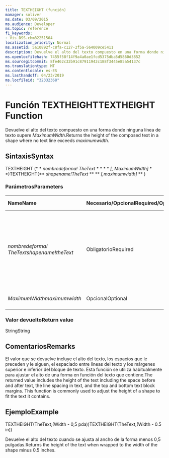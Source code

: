 ```yaml
---
title: TEXTHEIGHT (función)
manager: soliver
ms.date: 03/09/2015
ms.audience: Developer
ms.topic: reference
f1_keywords:
- Vis_DSS.chm82251504
localization_priority: Normal
ms.assetid: 5a10892f-c8fa-c127-2f5a-564009ce5411
description: Devuelve el alto del texto compuesto en una forma donde ninguna línea de texto supere MaximumWidth.
ms.openlocfilehash: 7455f58f14f9a4a0ae1fcd5375dba5d5860d3852
ms.sourcegitcommit: 8fe462c32b91c87911942c188f3445e85a54137c
ms.translationtype: MT
ms.contentlocale: es-ES
ms.lasthandoff: 04/23/2019
ms.locfileid: "32332368"
---
```

# <a name="textheight-function"></a><span data-ttu-id="c36d8-103">Función TEXTHEIGHT</span><span class="sxs-lookup"><span data-stu-id="c36d8-103">TEXTHEIGHT Function</span></span>

<span data-ttu-id="c36d8-104">Devuelve el alto del texto compuesto en una forma donde ninguna línea de texto supere _MaximumWidth_.</span><span class="sxs-lookup"><span data-stu-id="c36d8-104">Returns the height of the composed text in a shape where no text line exceeds  _maximumwidth_.</span></span> 
  
## <a name="syntax"></a><span data-ttu-id="c36d8-105">Sintaxis</span><span class="sxs-lookup"><span data-stu-id="c36d8-105">Syntax</span></span>

<span data-ttu-id="c36d8-106">TEXTHEIGHT (\* \* *nombredeforma! TheText* \* \* \* \* *[, MaximumWidth]* \* \*)</span><span class="sxs-lookup"><span data-stu-id="c36d8-106">TEXTHEIGHT(\*\* *shapename!TheText* \*\* \*\* *[,maximumwidth]* \*\* )</span></span> 
  
### <a name="parameters"></a><span data-ttu-id="c36d8-107">Parámetros</span><span class="sxs-lookup"><span data-stu-id="c36d8-107">Parameters</span></span>

|<span data-ttu-id="c36d8-108">**Name**</span><span class="sxs-lookup"><span data-stu-id="c36d8-108">**Name**</span></span>|<span data-ttu-id="c36d8-109">**Necesario/Opcional**</span><span class="sxs-lookup"><span data-stu-id="c36d8-109">**Required/Optional**</span></span>|<span data-ttu-id="c36d8-110">**Tipo de datos**</span><span class="sxs-lookup"><span data-stu-id="c36d8-110">**Data Type**</span></span>|<span data-ttu-id="c36d8-111">**Descripción**</span><span class="sxs-lookup"><span data-stu-id="c36d8-111">**Description**</span></span>|
|:-----|:-----|:-----|:-----|
| <span data-ttu-id="c36d8-112">_nombredeforma! TheText_</span><span class="sxs-lookup"><span data-stu-id="c36d8-112">_shapename!theText_</span></span> <br/> |<span data-ttu-id="c36d8-113">Obligatorio</span><span class="sxs-lookup"><span data-stu-id="c36d8-113">Required</span></span>  <br/> |<span data-ttu-id="c36d8-114">**String**</span><span class="sxs-lookup"><span data-stu-id="c36d8-114">**String**</span></span> <br/> |<span data-ttu-id="c36d8-115">Una referencia a la celda llamada TheText de la forma de destino.</span><span class="sxs-lookup"><span data-stu-id="c36d8-115">A reference to the cell named TheText in the target shape.</span></span>  <span data-ttu-id="c36d8-116">_nombredeforma!_</span><span class="sxs-lookup"><span data-stu-id="c36d8-116">_shapename!_</span></span> <span data-ttu-id="c36d8-117">es el nombre de la forma desde la que desea recuperar el texto.</span><span class="sxs-lookup"><span data-stu-id="c36d8-117">is the name of the shape from which you want to retrieve the text.</span></span>  <br/> |
| <span data-ttu-id="c36d8-118">_MaximumWidth_</span><span class="sxs-lookup"><span data-stu-id="c36d8-118">_maximumwidth_</span></span> <br/> |<span data-ttu-id="c36d8-119">Opcional</span><span class="sxs-lookup"><span data-stu-id="c36d8-119">Optional</span></span>  <br/> |<span data-ttu-id="c36d8-120">**Numeric**</span><span class="sxs-lookup"><span data-stu-id="c36d8-120">**Numeric**</span></span> <br/> |<span data-ttu-id="c36d8-121">Ancho máximo del bloque de texto.</span><span class="sxs-lookup"><span data-stu-id="c36d8-121">The maximum width of the text block.</span></span>  <br/> |
   
### <a name="return-value"></a><span data-ttu-id="c36d8-122">Valor devuelto</span><span class="sxs-lookup"><span data-stu-id="c36d8-122">Return value</span></span>

<span data-ttu-id="c36d8-123">String</span><span class="sxs-lookup"><span data-stu-id="c36d8-123">String</span></span>
  
## <a name="remarks"></a><span data-ttu-id="c36d8-124">Comentarios</span><span class="sxs-lookup"><span data-stu-id="c36d8-124">Remarks</span></span>

<span data-ttu-id="c36d8-p102">El valor que se devuelve incluye el alto del texto, los espacios que le preceden y le siguen, el espaciado entre líneas del texto y los márgenes superior e inferior del bloque de texto. Esta función se utiliza habitualmente para ajustar el alto de una forma en función del texto que contiene.</span><span class="sxs-lookup"><span data-stu-id="c36d8-p102">The returned value includes the height of the text including the space before and after text, the line spacing in text, and the top and bottom text block margins. This function is commonly used to adjust the height of a shape to fit the text it contains.</span></span>
  
## <a name="example"></a><span data-ttu-id="c36d8-127">Ejemplo</span><span class="sxs-lookup"><span data-stu-id="c36d8-127">Example</span></span>

<span data-ttu-id="c36d8-128">TEXTHEIGHT(TheText,(Width - 0,5 pda))</span><span class="sxs-lookup"><span data-stu-id="c36d8-128">TEXTHEIGHT(TheText,(Width - 0.5 in))</span></span> 
  
<span data-ttu-id="c36d8-129">Devuelve el alto del texto cuando se ajusta al ancho de la forma menos 0,5 pulgadas.</span><span class="sxs-lookup"><span data-stu-id="c36d8-129">Returns the height of the text when wrapped to the width of the shape minus 0.5 inches.</span></span> 
  

